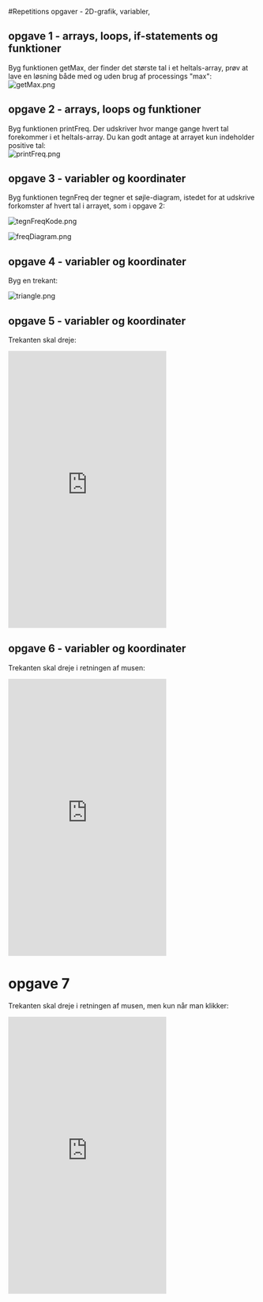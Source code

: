 #Repetitions opgaver - 2D-grafik, variabler,

## opgave 1 - arrays, loops, if-statements og funktioner
Byg funktionen getMax, der finder det største tal i et heltals-array,
prøv at lave en løsning både med og uden brug af processings "max":    
![getMax.png](getMax.jpg)

## opgave 2 - arrays, loops og funktioner
Byg funktionen printFreq. Der udskriver hvor mange gange hvert tal forekommer i et heltals-array.
Du kan godt antage at arrayet kun indeholder positive tal:    
![printFreq.png](printFreq.jpg)

## opgave 3 - variabler og koordinater
Byg funktionen tegnFreq der tegner et søjle-diagram, istedet for at udskrive forkomster af hvert tal i arrayet, som i opgave 2:  

![tegnFreqKode.png](tegnFreqKode.jpg)       

![freqDiagram.png](freqDiagram.jpg)

## opgave 4 - variabler og koordinater
Byg en trekant:   

![triangle.png](triangle.jpg)

## opgave 5 - variabler og koordinater
Trekanten skal dreje:

<iframe width="320" height="560" src="https://www.youtube.com/embed/LCfWZW-Cz7c" title="drej" frameborder="0" allow="accelerometer; autoplay; clipboard-write; encrypted-media; gyroscope; picture-in-picture; web-share" allowfullscreen></iframe>

## opgave 6 - variabler og koordinater
Trekanten skal dreje i retningen af musen:

<iframe width="320" height="560" src="https://www.youtube.com/embed/vixMarUggUU" title="followMouse" frameborder="0" allow="accelerometer; autoplay; clipboard-write; encrypted-media; gyroscope; picture-in-picture; web-share" allowfullscreen></iframe>

# opgave 7
Trekanten skal dreje i retningen af musen, men kun når man klikker:

<iframe width="320" height="560" src="https://www.youtube.com/embed/oHcv8U_XqfQ" title="followMouseWhenClick" frameborder="0" allow="accelerometer; autoplay; clipboard-write; encrypted-media; gyroscope; picture-in-picture; web-share" allowfullscreen></iframe>
